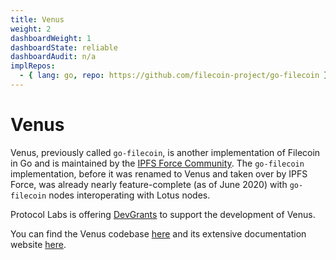 ```yaml
---
title: Venus
weight: 2
dashboardWeight: 1
dashboardState: reliable
dashboardAudit: n/a
implRepos: 
  - { lang: go, repo: https://github.com/filecoin-project/go-filecoin }
---
```


# Venus

Venus, previously called `go-filecoin`, is another implementation of Filecoin in Go and is maintained by the [IPFS Force Community](https://github.com/ipfs-force-community). The `go-filecoin` implementation, before it was renamed to Venus and taken over by IPFS Force, was already nearly feature-complete (as of June 2020) with `go-filecoin` nodes interoperating with Lotus nodes.

Protocol Labs is offering [DevGrants](https://github.com/filecoin-project/devgrants/issues/140) to support the development of Venus.

You can find the Venus codebase [here](https://github.com/filecoin-project/venus) and its extensive documentation website [here](https://go.filecoin.io/).
